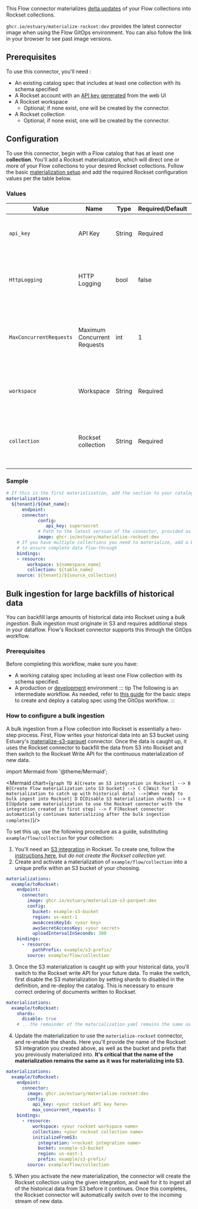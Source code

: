 This Flow connector materializes [delta updates](../../../concepts/catalog-entities/materialization.md#how-materializations-work-) of your Flow collections into Rockset collections.

`ghcr.io/estuary/materialize-rockset:dev` provides the latest connector image when using the Flow GitOps environment. You can also follow the link in your browser to see past image versions.

## Prerequisites

To use this connector, you'll need :
* An existing catalog spec that includes at least one collection with its schema specified
* A Rockset account with an [API key generated](https://rockset.com/docs/rest-api/#createapikey) from the web UI
* A Rockset workspace
    * Optional; if none exist, one will be created by the connector.
* A Rockset collection
    * Optional; if none exist, one will be created by the connector.

## Configuration

To use this connector, begin with a Flow catalog that has at least one **collection**. You'll add a Rockset materialization, which will direct one or more of your Flow collections to your desired Rockset collections. Follow the basic [materialization setup](../../../concepts/catalog-entities/materialization.md) and add the required Rockset configuration values per the table below.

### Values

| Value | Name | Type | Required/Default | Details |
|-------|------|------|---------| --------|
| `api_key` | API Key | String | Required | Rockset API key generated from the web UI. |
| `HttpLogging` | HTTP Logging | bool | false | Enable verbose logging of the HTTP calls to the Rockset API |
| `MaxConcurrentRequests` | Maximum Concurrent Requests | int | 1 | The upper limit on how many concurrent requests will be sent to Rockset. |
| `workspace` | Workspace | String | Required | For each binding, name of the Rockset workspace |
| `collection` | Rockset collection | String | Required| For each binding, the name of the destination Rockset table |

### Sample

```yaml
# If this is the first materialization, add the section to your catalog spec
materializations:
  ${tenant}/${mat_name}:
	  endpoint:
  	  connector:
    	    config:
               api_key: supersecret
            # Path to the latest version of the connector, provided as a Docker image
    	    image: ghcr.io/estuary/materialize-rockset:dev
	# If you have multiple collections you need to materialize, add a binding for each one
    # to ensure complete data flow-through
    bindings:
  	- resource:
      	workspace: ${namespace_name}
      	collection: ${table_name}
    source: ${tenant}/${source_collection}
```
## Bulk ingestion for large backfills of historical data

You can backfill large amounts of historical data into Rockset using a *bulk ingestion*. Bulk ingestion must originate in S3 and requires additional steps in your dataflow. Flow's Rockset connector supports this through the GitOps workflow.

### Prerequisites

Before completing this workflow, make sure you have:
* A working catalog spec including at least one Flow collection with its schema specified.
* A production or [development](../../../getting-started/installation.md) environment
::: tip
The following is an intermediate workflow. As needed, refer to [this guide](../../../guides/create-dataflow.md) for the basic steps to create and deploy a catalog spec using the GitOps workflow.
:::

### How to configure a bulk ingestion

A bulk ingestion from a Flow collection into Rockset is essentially a two-step process. First, Flow writes your historical data into an S3 bucket using Estuary's [materialize-s3-parquet](../materialize-s3-parquet/) connector. Once the data is caught up, it uses the Rockset connector to backfill the data from S3 into Rockset and then switch to the Rockset Write API for the continuous materialization of new data.

import Mermaid from '@theme/Mermaid';

<Mermaid chart={`
	graph TD
    A[Create an S3 integration in Rockset] --> B
    B[Create Flow materialization into S3 bucket] --> C
    C[Wait for S3 materialization to catch up with historical data] -->|When ready to bulk ingest into Rockset| D
    D[Disable S3 materialization shards] --> E
    E[Update same materialization to use the Rockset connector with the integration created in first step] --> F
    F[Rockset connector automatically continues materializing after the bulk ingestion completes]
`}/>

To set this up, use the following procedure as a guide, substituting `example/flow/collection` for your collection:

1. You'll need an [S3 integration](https://rockset.com/docs/amazon-s3/) in Rockset. To create one, follow the [instructions here](https://rockset.com/docs/amazon-s3/#create-an-s3-integration), but _do not create the Rockset collection yet_.
2. Create and activate a materialization of `example/flow/collection` into a unique prefix within an S3 bucket of your choosing.
  ```yaml
  materializations:
    example/toRockset:
      endpoint:
        connector:
          image: ghcr.io/estuary/materialize-s3-parquet:dev
          config:
            bucket: example-s3-bucket
            region: us-east-1
            awsAccessKeyId: <your key>
            awsSecretAccessKey: <your secret>
            uploadIntervalInSeconds: 300
      bindings:
        - resource:
            pathPrefix: example/s3-prefix/
          source: example/flow/collection
  ```
3. Once the  S3 materialization is caught up with your historical data, you'll switch to the Rockset write API for your future data. To make the switch, first disable the S3 materialization by setting shards to disabled in the definition, and re-deploy the catalog. This is necessary to ensure correct ordering of documents written to Rockset.
  ```yaml
  materializations:
    example/toRockset:
      shards:
        disable: true
      # ...the remainder of the materialization yaml remains the same as above
  ```
4. Update the materialization to use the `materialize-rockset` connector, and re-enable the shards. Here you'll provide the name of the Rockset S3 integration you created above, as well as the bucket and prefix that you previously materialized into. **It's critical that the name of the materialization remains the same as it was for materializing into S3.**
  ```yaml
  materializations:
    example/toRockset:
      endpoint:
        connector:
          image: ghcr.io/estuary/materialize-rockset:dev
          config:
            api_key: <your rockset API key here>
            max_concurrent_requests: 5
      bindings:
        - resource:
            workspace: <your rockset workspace name>
            collection: <your rockset collection name>
            initializeFromS3:
              integration: <rockset integration name>
              bucket: example-s3-bucket
              region: us-east-1
              prefix: example/s3-prefix/
          source: example/flow/collection
  ```
5. When you activate the new materialization, the connector will create the Rockset collection using the given integration, and wait for it to ingest all of the historical data from S3 before it continues. Once this completes, the Rockset connector will automatically switch over to the incoming stream of new data.
